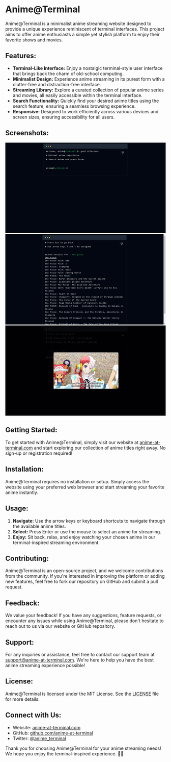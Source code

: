# Anime@Terminal

Anime@Terminal is a minimalist anime streaming website designed to provide a unique experience reminiscent of terminal interfaces. This project aims to offer anime enthusiasts a simple yet stylish platform to enjoy their favorite shows and movies.

## Features:

- **Terminal-Like Interface:** Enjoy a nostalgic terminal-style user interface that brings back the charm of old-school computing.
- **Minimalist Design:** Experience anime streaming in its purest form with a clutter-free and distraction-free interface.
- **Streaming Library:** Explore a curated collection of popular anime series and movies, all easily accessible within the terminal interface.
- **Search Functionality:** Quickly find your desired anime titles using the search feature, ensuring a seamless browsing experience.
- **Responsive:** Designed to work efficiently across various devices and screen sizes, ensuring accessibility for all users.

## Screenshots:

![Screenshot 1](/public/screenshots/screenshot1.png)
![Screenshot 2](/public/screenshots/screenshot2.png)
![Screenshot 3](/public/screenshots/screenshot3.png)

## Getting Started:

To get started with Anime@Terminal, simply visit our website at [anime-at-terminal.com](https://anime-at-terminal.com) and start exploring our collection of anime titles right away. No sign-up or registration required!

## Installation:

Anime@Terminal requires no installation or setup. Simply access the website using your preferred web browser and start streaming your favorite anime instantly.

## Usage:

1. **Navigate:** Use the arrow keys or keyboard shortcuts to navigate through the available anime titles.
2. **Select:** Press Enter or use the mouse to select an anime for streaming.
3. **Enjoy:** Sit back, relax, and enjoy watching your chosen anime in our terminal-inspired streaming environment.

## Contributing:

Anime@Terminal is an open-source project, and we welcome contributions from the community. If you're interested in improving the platform or adding new features, feel free to fork our repository on GitHub and submit a pull request.

## Feedback:

We value your feedback! If you have any suggestions, feature requests, or encounter any issues while using Anime@Terminal, please don't hesitate to reach out to us via our website or GitHub repository.

## Support:

For any inquiries or assistance, feel free to contact our support team at support@anime-at-terminal.com. We're here to help you have the best anime streaming experience possible!

## License:

Anime@Terminal is licensed under the MIT License. See the [LICENSE](LICENSE) file for more details.

## Connect with Us:

- Website: [anime-at-terminal.com](https://anime-at-terminal.com)
- GitHub: [github.com/anime-at-terminal](https://github.com/anime-at-terminal)
- Twitter: [@anime_terminal](https://twitter.com/anime_terminal)

Thank you for choosing Anime@Terminal for your anime streaming needs! We hope you enjoy the terminal-inspired experience. 🚀🎉
